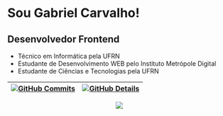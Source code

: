 # Sou Gabriel Carvalho!
## Desenvolvedor Frontend

- Técnico em Informática pela UFRN<br>
- Estudante de Desenvolvimento WEB pelo Instituto Metrópole Digital
- Estudante de Ciências e Tecnologias pela UFRN<br>

 | [![GitHub Commits](http://github-profile-summary-cards.vercel.app/api/cards/productive-time?username=gabrielrc11&theme=dracula&utcOffset=-3)](https://github.com/vn7n24fzkq/github-profile-summary-cards) | [![GitHub Details](http://github-profile-summary-cards.vercel.app/api/cards/profile-details?username=gabrielrc11&theme=dracula)](https://github.com/vn7n24fzkq/github-profile-summary-cards) |  
 | ----------- | ----------- |

<div align="center" >
<a href="https://skillicons.dev"   >
  <img src="https://skillicons.dev/icons?i=html,css,javascript,python,c#,react,postgres,git,unity" />
</a>
